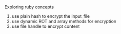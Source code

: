 Exploring ruby concepts

1. use plain hash to encrypt the input_file
2. use dynamic ROT and array methods for encryption
3. use file handle to encrypt content
